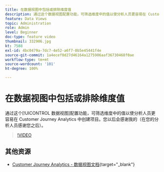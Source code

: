 ```yaml
---
title: 在数据视图中包括或排除维度值
description: 通过这个数据视图配置功能，可筛选维度中的值以使分析人员更容易在 Customer Journey Analytics 中创建项目。您以后会感谢我的（在您的分析人员感谢您之后）。
feature: Data Views
topic: Administration
role: Admin
level: Beginner
doc-type: feature video
thumbnail: 332906.jpg
kt: 7588
exl-id: 4bc0479a-7dc7-4e52-a6f7-0b5e45441f4e
source-git-commit: 1a4ecef0d27d46164a1275906aaf36730468f0ae
workflow-type: tm+mt
source-wordcount: '101'
ht-degree: 100%

---
```


# 在数据视图中包括或排除维度值

通过这个[!UICONTROL 数据视图]配置功能，可筛选维度中的值以使分析人员更容易在 Customer Journey Analytics 中创建项目。您以后会感谢我的（在您的分析人员感谢您之后）。

>[!VIDEO](https://video.tv.adobe.com/v/3412350/?captions=chi_hans&quality=12&learn=on)

## 其他资源

* [Customer Journey Analytics - 数据视图文档](https://experienceleague.adobe.com/docs/analytics-platform/using/cja-dataviews/create-dataview.html?lang=zh-Hans){target="_blank"}
